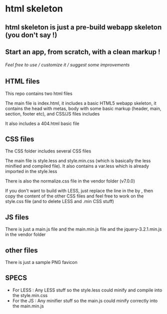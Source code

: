 # html skeleton
## html skeleton is just a pre-build webapp skeleton (you don't say !)
## Start an app, from scratch, with a clean markup !
###### Feel free to use / customize it / suggest some improvements

## HTML files

This repo contains two html files

The main file is index.html, it includes a basic HTML5 webapp skeleton, it contains the head with metas, body with some basic markup (header, main, section, footer etc), and CSS/JS files includes

It also includes a 404.html basic file

## CSS files

The CSS folder includes several CSS files

The main file is style.less and style.min.css (which is basically the less minified and compiled file). It also contains a var.less which is already imported in the style.less

There is also the normalize.css file in the vendor folder (v7.0.0)

If you don't want to build with LESS, just replace the <link rel="stylesheet"  href="css/style.min.css"> line in the <head> by <link rel="stylesheet"  href="css/style.css">, then copy the content of the other CSS files and feel free to work on the style.css file (and to delete LESS and .min CSS stuff)

## JS files

There is just a main.js file and the main.min.js file and the jquery-3.2.1.min.js in the vendor folder

## other files

There is just a sample PNG favicon

## SPECS

- For LESS : Any LESS stuff so the style.less could minify and compile into the style.min.css
- For the JS : Any minifier stuff so the main.js could minify correctly into the main.min.js
